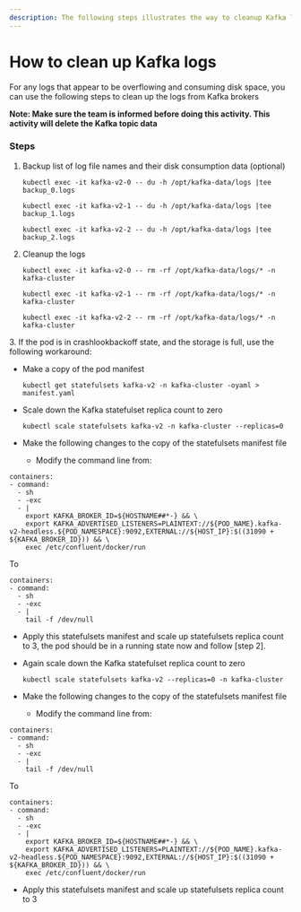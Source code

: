 ```yaml
---
description: The following steps illustrates the way to cleanup Kafka logs.
---
```


# How to clean up Kafka logs

For any logs that appear to be overflowing and consuming disk space, you can use the following steps to clean up the logs from Kafka brokers&#x20;

**Note: Make sure the team is informed before doing this activity. This activity will delete the Kafka topic data**

### Steps <a href="#instructions" id="instructions"></a>

1.  Backup list of log file names and their disk consumption data (optional)

    `kubectl exec -it kafka-v2-0 -- du -h /opt/kafka-data/logs |tee backup_0.logs`&#x20;

    `kubectl exec -it kafka-v2-1 -- du -h /opt/kafka-data/logs |tee backup_1.logs`&#x20;

    `kubectl exec -it kafka-v2-2 -- du -h /opt/kafka-data/logs |tee backup_2.logs`
2.  Cleanup the logs

    `kubectl exec -it kafka-v2-0 -- rm -rf /opt/kafka-data/logs/* -n kafka-cluster` &#x20;

    `kubectl exec -it kafka-v2-1 -- rm -rf /opt/kafka-data/logs/* -n kafka-cluster`&#x20;

    `kubectl exec -it kafka-v2-2 -- rm -rf /opt/kafka-data/logs/* -n kafka-cluster`

3\. If the pod is in crashlookbackoff state, and the storage is full, use the following workaround:

*   Make a copy of the pod manifest

    `kubectl get statefulsets kafka-v2 -n kafka-cluster -oyaml > manifest.yaml`
*   Scale down the Kafka statefulset replica count to zero

    `kubectl scale statefulsets kafka-v2 -n kafka-cluster --replicas=0`
* Make the following changes to the copy of the statefulsets manifest file
  * Modify the command line from:

```
containers:
- command:
  - sh
  - -exc
  - |
    export KAFKA_BROKER_ID=${HOSTNAME##*-} && \
    export KAFKA_ADVERTISED_LISTENERS=PLAINTEXT://${POD_NAME}.kafka-v2-headless.${POD_NAMESPACE}:9092,EXTERNAL://${HOST_IP}:$((31090 + ${KAFKA_BROKER_ID})) && \
    exec /etc/confluent/docker/run
```

&#x20;To

```
containers:
- command:
  - sh
  - -exc
  - |
    tail -f /dev/null
```

* Apply this statefulsets manifest and scale up statefulsets replica count to 3, the pod should be in a running state now and follow \[step 2].
*   Again scale down the Kafka statefulset replica count to zero

    `kubectl scale statefulsets kafka-v2 --replicas=0 -n kafka-cluster`
* Make the following changes to the copy of the statefulsets manifest file
  * Modify the command line from:

```
containers:
- command:
  - sh
  - -exc
  - |
    tail -f /dev/null
```

&#x20;To

```
containers:
- command:
  - sh
  - -exc
  - |
    export KAFKA_BROKER_ID=${HOSTNAME##*-} && \
    export KAFKA_ADVERTISED_LISTENERS=PLAINTEXT://${POD_NAME}.kafka-v2-headless.${POD_NAMESPACE}:9092,EXTERNAL://${HOST_IP}:$((31090 + ${KAFKA_BROKER_ID})) && \
    exec /etc/confluent/docker/run
```

* Apply this statefulsets manifest and scale up statefulsets replica count to 3
